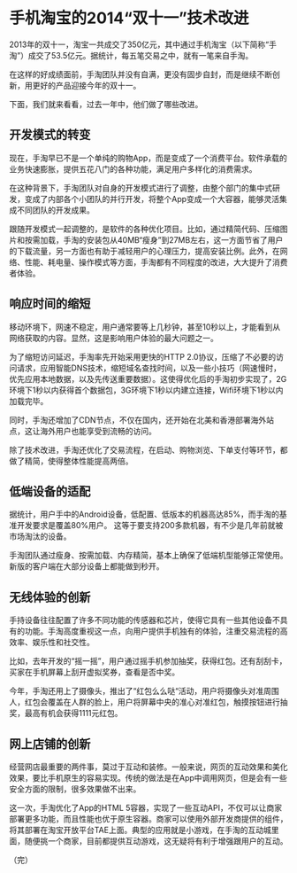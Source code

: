 # 手机淘宝的2014“双十一”技术改进

2013年的双十一，淘宝一共成交了350亿元，其中通过手机淘宝（以下简称“手淘”）成交了53.5亿元。据统计，每五笔交易之中，就有一笔来自手淘。

在这样的好成绩面前，手淘团队并没有自满，更没有固步自封，而是继续不断创新，用更好的产品迎接今年的双十一。

下面，我们就来看看，过去一年中，他们做了哪些改进。

## 开发模式的转变

现在，手淘早已不是一个单纯的购物App，而是变成了一个消费平台。软件承载的业务快速膨胀，提供五花八门的各种功能，满足用户多样化的消费需求。

在这种背景下，手淘团队对自身的开发模式进行了调整，由整个部门的集中式研发，变成了内部各个小团队的并行开发，将整个App变成一个大容器，能够灵活集成不同团队的开发成果。

跟随开发模式一起调整的，是软件的各种优化项目。比如，通过精简代码、压缩图片和按需加载，手淘的安装包从40MB“瘦身”到27MB左右，这一方面节省了用户的下载流量，另一方面也有助于减轻用户的心理压力，提高安装比例。此外，在网络、性能、耗电量、操作模式等方面，手淘都有不同程度的改进，大大提升了消费者体验。

## 响应时间的缩短

移动环境下，网速不稳定，用户通常要等上几秒钟，甚至10秒以上，才能看到从网络获取的内容。显然，这是影响用户体验的最大问题之一。

为了缩短访问延迟，手淘率先开始采用更快的HTTP 2.0协议，压缩了不必要的访问请求，应用智能DNS技术，缩短域名查找时间，以及一些小技巧（网速慢时，优先应用本地数据，以及先传送重要数据）。这使得优化后的手淘初步实现了，2G环境下1秒以内获得首个数据包，3G环境下1秒以内建立连接，Wifi环境下1秒以内加载完毕。

同时，手淘还增加了CDN节点，不仅在国内，还开始在北美和香港部署海外站点，这让海外用户也能享受到流畅的访问。

除了技术改进，手淘还优化了交易流程，在启动、购物浏览、下单支付等环节，都做了精简，使得整体性能提高两倍。

## 低端设备的适配

据统计，用户手中的Android设备，低配置、低版本的机器高达85%，而手淘的基准开发要求是覆盖80%用户。	这等于要支持200多款机器，有不少是几年前就被市场淘汰的设备。

手淘团队通过瘦身、按需加载、内存精简，基本上确保了低端机型能够正常使用。新版的客户端在大部分设备上都能做到秒开。

## 无线体验的创新

手持设备往往配置了许多不同功能的传感器和芯片，使得它具有一些其他设备不具有的功能。手淘高度重视这一点，向用户提供手机独有的体验，注重交易流程的高效率、娱乐性和社交性。

比如，去年开发的“摇一摇”，用户通过摇手机参加抽奖，获得红包。还有刮刮卡，买家在手机屏幕上刮开虚拟奖券，查看是否中奖。

今年，手淘还用上了摄像头，推出了“红包么么哒“活动，用户将摄像头对准周围人，红包会覆盖在人群的脸上，用户将屏幕中央的准心对准红包，触摸按钮进行抽奖，最高有机会获得1111元红包。

## 网上店铺的创新

经营网店最重要的两件事，莫过于互动和装修。一般来说，网页的互动效果和美化效果，要比手机原生的容易实现。传统的做法是在App中调用网页，但是会有一些安全方面的限制，很多效果做不出来。

这一次，手淘优化了App的HTML 5容器，实现了一些互动API，不仅可以让商家部署更多功能，而且性能也优于原生容器。商家可以使用外部开发商提供的组件，将其部署在淘宝开放平台TAE上面。典型的应用就是小游戏，在手淘的互动城里面，随便挑一个商家，目前都提供互动游戏，这无疑将有利于增强跟用户的互动。

（完）

